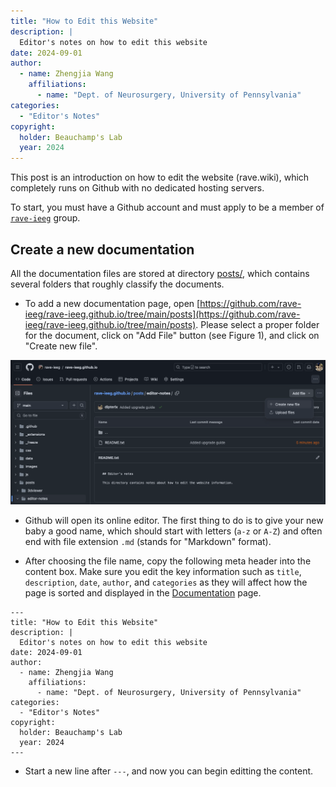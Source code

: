 ```yaml
---
title: "How to Edit this Website"
description: |
  Editor's notes on how to edit this website
date: 2024-09-01
author: 
  - name: Zhengjia Wang
    affiliations: 
      - name: "Dept. of Neurosurgery, University of Pennsylvania"
categories:
  - "Editor's Notes"
copyright: 
  holder: Beauchamp's Lab
  year: 2024
---
```


This post is an introduction on how to edit the website (rave.wiki), which completely runs on Github with no dedicated hosting servers.

To start, you must have a Github account and must apply to be a member of [`rave-ieeg`](https://github.com/rave-ieeg/) group. 

## Create a new documentation

All the documentation files are stored at directory [posts/](https://github.com/rave-ieeg/rave-ieeg.github.io/tree/main/posts), which contains several folders that roughly classify the documents. 

* To add a new documentation page, open [https://github.com/rave-ieeg/rave-ieeg.github.io/tree/main/posts](https://github.com/rave-ieeg/rave-ieeg.github.io/tree/main/posts). Please select a proper folder for the document, click on "Add File" button (see Figure 1), and click on "Create new file".

![Screenshot of Github buttons to create a new file.](figure-create-new-file.png)

* Github will open its online editor. The first thing to do is to give your new baby a good name, which should start with letters (`a-z` or `A-Z`) and often end with file extension `.md` (stands for "Markdown" format).

* After choosing the file name, copy the following meta header into the content box. Make sure you edit the key information such as `title`, `description`, `date`, `author`, and `categories` as they will affect how the page is sorted and displayed in the [Documentation](/blogs.html) page.

```
---
title: "How to Edit this Website"
description: |
  Editor's notes on how to edit this website
date: 2024-09-01
author: 
  - name: Zhengjia Wang
    affiliations: 
      - name: "Dept. of Neurosurgery, University of Pennsylvania"
categories:
  - "Editor's Notes"
copyright: 
  holder: Beauchamp's Lab
  year: 2024
---
```

* Start a new line after `---`, and now you can begin editting the content.




